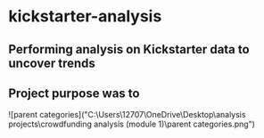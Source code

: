 # kickstarter-analysis
**Performing analysis on Kickstarter data to uncover trends**
---
Project purpose was to 
---
![parent categories]("C:\Users\12707\OneDrive\Desktop\analysis projects\crowdfunding analysis (module 1)\parent categories.png")
